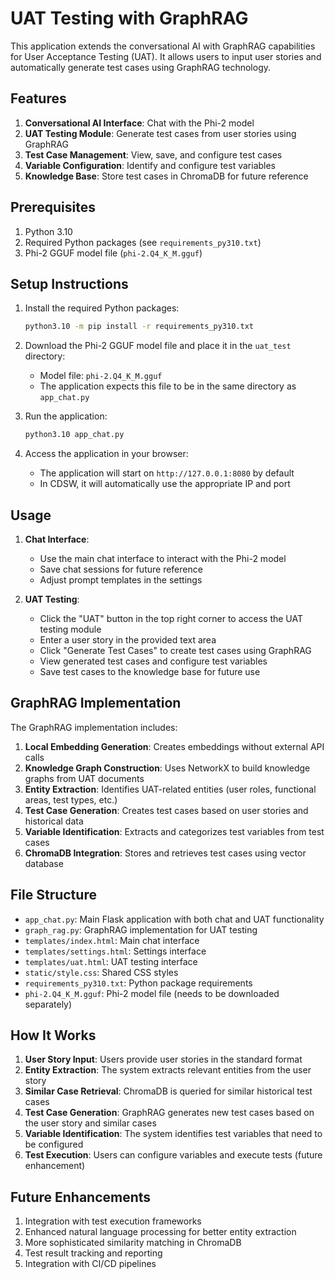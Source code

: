 # UAT Testing with GraphRAG

This application extends the conversational AI with GraphRAG capabilities for User Acceptance Testing (UAT). It allows users to input user stories and automatically generate test cases using GraphRAG technology.

## Features

1. **Conversational AI Interface**: Chat with the Phi-2 model
2. **UAT Testing Module**: Generate test cases from user stories using GraphRAG
3. **Test Case Management**: View, save, and configure test cases
4. **Variable Configuration**: Identify and configure test variables
5. **Knowledge Base**: Store test cases in ChromaDB for future reference

## Prerequisites

1. Python 3.10
2. Required Python packages (see `requirements_py310.txt`)
3. Phi-2 GGUF model file (`phi-2.Q4_K_M.gguf`)

## Setup Instructions

1. Install the required Python packages:
   ```bash
   python3.10 -m pip install -r requirements_py310.txt
   ```

2. Download the Phi-2 GGUF model file and place it in the `uat_test` directory:
   - Model file: `phi-2.Q4_K_M.gguf`
   - The application expects this file to be in the same directory as `app_chat.py`

3. Run the application:
   ```bash
   python3.10 app_chat.py
   ```

4. Access the application in your browser:
   - The application will start on `http://127.0.0.1:8080` by default
   - In CDSW, it will automatically use the appropriate IP and port

## Usage

1. **Chat Interface**:
   - Use the main chat interface to interact with the Phi-2 model
   - Save chat sessions for future reference
   - Adjust prompt templates in the settings

2. **UAT Testing**:
   - Click the "UAT" button in the top right corner to access the UAT testing module
   - Enter a user story in the provided text area
   - Click "Generate Test Cases" to create test cases using GraphRAG
   - View generated test cases and configure test variables
   - Save test cases to the knowledge base for future use

## GraphRAG Implementation

The GraphRAG implementation includes:

1. **Local Embedding Generation**: Creates embeddings without external API calls
2. **Knowledge Graph Construction**: Uses NetworkX to build knowledge graphs from UAT documents
3. **Entity Extraction**: Identifies UAT-related entities (user roles, functional areas, test types, etc.)
4. **Test Case Generation**: Creates test cases based on user stories and historical data
5. **Variable Identification**: Extracts and categorizes test variables from test cases
6. **ChromaDB Integration**: Stores and retrieves test cases using vector database

## File Structure

- `app_chat.py`: Main Flask application with both chat and UAT functionality
- `graph_rag.py`: GraphRAG implementation for UAT testing
- `templates/index.html`: Main chat interface
- `templates/settings.html`: Settings interface
- `templates/uat.html`: UAT testing interface
- `static/style.css`: Shared CSS styles
- `requirements_py310.txt`: Python package requirements
- `phi-2.Q4_K_M.gguf`: Phi-2 model file (needs to be downloaded separately)

## How It Works

1. **User Story Input**: Users provide user stories in the standard format
2. **Entity Extraction**: The system extracts relevant entities from the user story
3. **Similar Case Retrieval**: ChromaDB is queried for similar historical test cases
4. **Test Case Generation**: GraphRAG generates new test cases based on the user story and similar cases
5. **Variable Identification**: The system identifies test variables that need to be configured
6. **Test Execution**: Users can configure variables and execute tests (future enhancement)

## Future Enhancements

1. Integration with test execution frameworks
2. Enhanced natural language processing for better entity extraction
3. More sophisticated similarity matching in ChromaDB
4. Test result tracking and reporting
5. Integration with CI/CD pipelines
